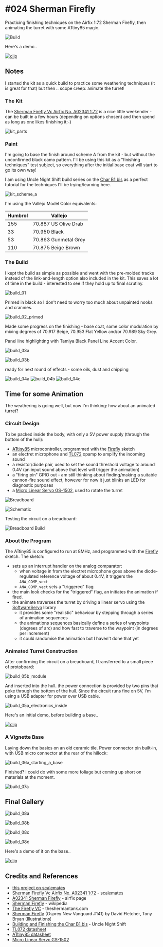 # #024 Sherman Firefly

Practicing finishing techniques on the Airfix 1:72 Sherman Firefly, then animating the turret with some ATtiny85 magic.

![Build](./assets/Firefly_build.jpg?raw=true)

Here's a demo..

[![clip](https://img.youtube.com/vi/c3XtI6FQ8cQ/0.jpg)](https://www.youtube.com/watch?v=c3XtI6FQ8cQ)

## Notes

I started the kit as a quick build to practice some weathering techniques (it is great for that) but then .. scope creep: animate the turret!

### The Kit

The [Sherman Firefly Vc Airfix No. A02341 1:72](https://www.scalemates.com/kits/airfix-a02341-sherman-firefly-vc--1260489)
is a nice little weekender - can be built in a few hours (depending on options chosen) and then spend as long as one likes finishing it;-)

![kit_parts](./assets/kit_parts.jpg?raw=true)

### Paint

I'm going to base the finish around scheme A from the kit - but without the unconfirmed black camo pattern.
I'll be using this kit as a "finishing techniques" test subject, so everything after the initial base coat will
start to go its own way!

I am using Uncle Night Shift build series on the [Char B1 bis](https://www.youtube.com/watch?v=SQZUtjNQXjg&list=PLdMxG_XHdQUa26CwwqfuoxlOWejD0L-nw)
as a perfect tutorial for the techniques I'll be trying/learning here.

![kit_scheme_a](./assets/kit_scheme_a.jpg?raw=true)

I'm using the Vallejo Model Color equivalents:

| Humbrol | Vallejo                            |
|---------|------------------------------------|
| 155     | 70.887 US Olive Drab               |
| 33      | 70.950 Black                       |
| 53      | 70.863 Gunmetal Grey               |
| 110     | 70.875 Beige Brown                 |

### The Build

I kept the build as simple as possible and went with the pre-molded tracks instead of the link-and-length option also included in the kit.
This saves a lot of time in the build - interested to see if they hold up to final scrutiny.

![build_01](./assets/build_01.jpg?raw=true)

Primed in black so I don't need to worry too much about unpainted nooks and crannies.

![build_02_primed](./assets/build_02_primed.jpg?raw=true)

Made some progress on the finishing - base coat, some color modulation
by mixing degrees of 70.917 Beige, 70.953 Flat Yellow and/or 70.989 Sky Grey.

Panel line highlighting with Tamiya Black Panel Line Accent Color.

![build_03a](./assets/build_03a.jpg?raw=true)

![build_03b](./assets/build_03b.jpg?raw=true)

ready for next round of effects - some oils, dust and chipping

![build_04a](./assets/build_04a.jpg?raw=true)
![build_04b](./assets/build_04b.jpg?raw=true)
![build_04c](./assets/build_04c.jpg?raw=true)

## Time for some Animation

The weathering is going well, but now I'm thinking: how about an animated turret?

### Circuit Design

To be packed inside the body, with only a 5V power supply (through the bottom of the hull):

* [ATtiny85](https://www.microchip.com/en-us/product/ATTINY85) microcontroller, programmed with the [Firefly](./Firefly.ino) sketch
* an electret microphone and [TL072](http://parts.io/detail/12204535/TL072) opamp to amplify the incoming sound
* a resistor/diode pair, used to set the sound threshold voltage to around 0.4V (an input sound above that level will trigger the animation)
* a "firing pin" GPIO out - am still thinking about finding/making a suitable cannon-fire sound effect, however for now it just blinks an LED for diagnostic purposes
* a [Micro Linear Servo GS-1502](https://shopee.sg/2x-1.5g-Digital-Ultra-Micro-Linear-Servo-V-Tail-Function-GS-1502-Left-Right-i.70675888.1608865461), used to rotate the turret

![Breadboard](./assets/Firefly_bb.jpg?raw=true)

![Schematic](./assets/Firefly_schematic.jpg?raw=true)

Testing the circuit on a breadboard:

![Breadboard Build](./assets/Firefly_bb_build.jpg?raw=true)

### About the Program

The ATtiny85 is configured to run at 8MHz, and programmed with the [Firefly](./Firefly.ino) sketch. The sketch:

* sets up an interrupt handler on the analog comparator:
    * when voltage in from the electret microphone goes above the diode-regulated reference voltage of about 0.4V, it triggers the `ANA_COMP_vect`
    * `ANA_COMP_vect` sets a "triggered" flag
* the main look checks for the "triggered" flag, an initiates the animation if fired.
* the animate traverses the turret by driving a linear servo using the [SoftwareServo](https://github.com/ttseng/SoftwareServo) library
    * it provides some "realistic" behaviour by stepping through a series of animation sequences
    * the animations sequences basically define a series of waypoints (degrees of arc) and how fast to traverse to the waypoint (in degrees per increment)
    * it could randomise the animation but I haven't done that yet

### Animated Turret Construction

After confirming the circuit on a breadboard, I transferred to a small piece of protoboard:

![build_05b_module](./assets/build_05b_module.jpg?raw=true)

And inserted into the hull. the power connection is provided by two pins that poke through the bottom of the hull.
Since the circuit runs fine on 5V, I'm using a USB adapter for power over USB cable.

![build_05a_electronics_inside](./assets/build_05a_electronics_inside.jpg?raw=true)

Here's an initial demo, before building a base..

[![clip](https://img.youtube.com/vi/nX1w4FhQlrQ/0.jpg)](https://www.youtube.com/watch?v=nX1w4FhQlrQ)

### A Vignette Base

Laying down the basics on an old ceramic tile. Power connector pin built-in, with USB micro connector at the rear of the hillock:

![build_06a_starting_a_base](./assets/build_06a_starting_a_base.jpg?raw=true)

Finished? I could do with some more foliage but coming up short on materials at the moment.

![build_07a](./assets/build_07a.jpg?raw=true)

## Final Gallery

![build_08a](./assets/build_08a.jpg?raw=true)

![build_08b](./assets/build_08b.jpg?raw=true)

![build_08c](./assets/build_08c.jpg?raw=true)

![build_08d](./assets/build_08d.jpg?raw=true)

Here's a demo of it on the base..

[![clip](https://img.youtube.com/vi/c3XtI6FQ8cQ/0.jpg)](https://www.youtube.com/watch?v=c3XtI6FQ8cQ)

## Credits and References

* [this project on scalemates](https://www.scalemates.com/profiles/mate.php?id=74137&p=projects&project=107359)
* [Sherman Firefly Vc Airfix No. A02341 1:72](https://www.scalemates.com/kits/airfix-a02341-sherman-firefly-vc--1260489) - scalemates
* [A02341 Sherman Firefly](https://uk.airfix.com/products/sherman-firefly-a02341) - airfix page
* [Sherman Firefly](https://en.wikipedia.org/wiki/Sherman_Firefly) - wikipedia
* [The Firefly VC](http://www.theshermantank.com/the-sherman-tank-variant-page-pages-for-each-type-of-sherman-tank/the-firefly-vc/) - theshermantank.com
* [Sherman Firefly](https://www.goodreads.com/book/show/13584144-sherman-firefly) (Osprey New Vanguard #141) by David Fletcher, Tony Bryan (Illustrations)
* [Building and Finishing the Char B1 bis](https://www.youtube.com/watch?v=SQZUtjNQXjg&list=PLdMxG_XHdQUa26CwwqfuoxlOWejD0L-nw) - Uncle Night Shift
* [TL072 datasheet](http://parts.io/detail/12204535/TL072)
* [ATtiny85 datasheet](https://www.microchip.com/en-us/product/ATTINY85)
* [Micro Linear Servo GS-1502](https://shopee.sg/2x-1.5g-Digital-Ultra-Micro-Linear-Servo-V-Tail-Function-GS-1502-Left-Right-i.70675888.1608865461)
